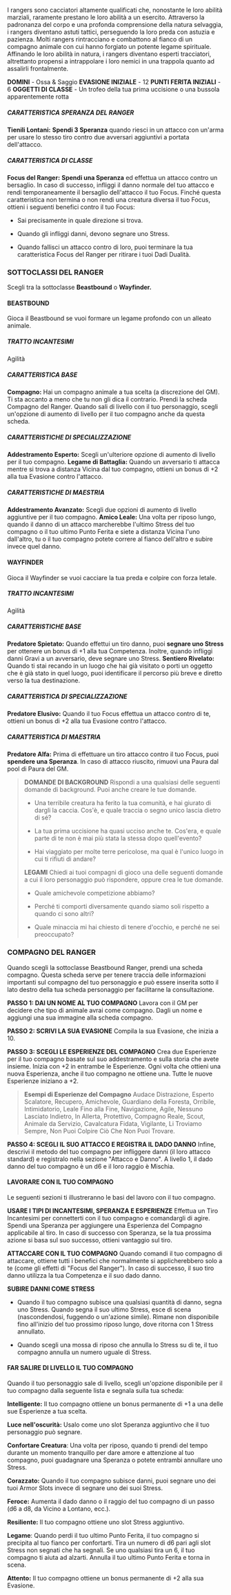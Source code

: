 I rangers sono cacciatori altamente qualificati che, nonostante le loro abilità marziali, raramente prestano le loro abilità a un esercito. Attraverso la padronanza del corpo e una profonda comprensione della natura selvaggia, i rangers diventano astuti tattici, perseguendo la loro preda con astuzia e pazienza. Molti rangers rintracciano e combattono al fianco di un compagno animale con cui hanno forgiato un potente legame spirituale. Affinando le loro abilità in natura, i rangers diventano esperti tracciatori, altrettanto propensi a intrappolare i loro nemici in una trappola quanto ad assalirli frontalmente.

**DOMINI** - Ossa & Saggio
**EVASIONE INIZIALE** - 12
**PUNTI FERITA INIZIALI** - 6
**OGGETTI DI CLASSE** - Un trofeo della tua prima uccisione o una bussola apparentemente rotta

##### CARATTERISTICA SPERANZA DEL RANGER
**Tienili Lontani:** **Spendi 3 Speranza** quando riesci in un attacco con un'arma per usare lo stesso tiro contro due avversari aggiuntivi a portata dell'attacco.

##### CARATTERISTICA DI CLASSE
**Focus del Ranger:** **Spendi una Speranza** ed effettua un attacco contro un bersaglio. In caso di successo, infliggi il danno normale del tuo attacco e rendi temporaneamente il bersaglio dell'attacco il tuo Focus. Finché questa caratteristica non termina o non rendi una creatura diversa il tuo Focus, ottieni i seguenti benefici contro il tuo Focus:

- Sai precisamente in quale direzione si trova.

- Quando gli infliggi danni, devono segnare uno Stress.

- Quando fallisci un attacco contro di loro, puoi terminare la tua caratteristica Focus del Ranger per ritirare i tuoi Dadi Dualità.

### SOTTOCLASSI DEL RANGER
Scegli tra la sottoclasse **Beastbound** o **Wayfinder.**

#### BEASTBOUND
Gioca il Beastbound se vuoi formare un legame profondo con un alleato animale.

##### TRATTO INCANTESIMI
Agilità

##### CARATTERISTICA BASE
**Compagno:** Hai un compagno animale a tua scelta (a discrezione del GM). Ti sta accanto a meno che tu non gli dica il contrario.
Prendi la scheda Compagno del Ranger. Quando sali di livello con il tuo personaggio, scegli un'opzione di aumento di livello per il tuo compagno anche da questa scheda.

##### CARATTERISTICHE DI SPECIALIZZAZIONE
**Addestramento Esperto:** Scegli un'ulteriore opzione di aumento di livello per il tuo compagno.
**Legame di Battaglia:** Quando un avversario ti attacca mentre si trova a distanza Vicina dal tuo compagno, ottieni un bonus di +2 alla tua Evasione contro l'attacco.

##### CARATTERISTICHE DI MAESTRIA
**Addestramento Avanzato:** Scegli due opzioni di aumento di livello aggiuntive per il tuo compagno.
**Amico Leale:** Una volta per riposo lungo, quando il danno di un attacco marcherebbe l'ultimo Stress del tuo compagno o il tuo ultimo Punto Ferita e siete a distanza Vicina l'uno dall'altro, tu o il tuo compagno potete correre al fianco dell'altro e subire invece quel danno.

#### WAYFINDER
Gioca il Wayfinder se vuoi cacciare la tua preda e colpire con forza letale.

##### TRATTO INCANTESIMI
Agilità

##### CARATTERISTICHE BASE
**Predatore Spietato:** Quando effettui un tiro danno, puoi **segnare uno Stress** per ottenere un bonus di +1 alla tua Competenza. Inoltre, quando infliggi danni Gravi a un avversario, deve segnare uno Stress.
**Sentiero Rivelato:** Quando ti stai recando in un luogo che hai già visitato o porti un oggetto che è già stato in quel luogo, puoi identificare il percorso più breve e diretto verso la tua destinazione.

##### CARATTERISTICA DI SPECIALIZZAZIONE
**Predatore Elusivo:** Quando il tuo Focus effettua un attacco contro di te, ottieni un bonus di +2 alla tua Evasione contro l'attacco.

##### CARATTERISTICA DI MAESTRIA
**Predatore Alfa:** Prima di effettuare un tiro attacco contro il tuo Focus, puoi **spendere una Speranza**. In caso di attacco riuscito, rimuovi una Paura dal pool di Paura del GM.


> **DOMANDE DI BACKGROUND**
> Rispondi a una qualsiasi delle seguenti domande di background. Puoi anche creare le tue domande.
> 
> - Una terribile creatura ha ferito la tua comunità, e hai giurato di dargli la caccia. Cos'è, e quale traccia o segno unico lascia dietro di sé?
> 
> - La tua prima uccisione ha quasi ucciso anche te. Cos'era, e quale parte di te non è mai più stata la stessa dopo quell'evento?
> 
> - Hai viaggiato per molte terre pericolose, ma qual è l'unico luogo in cui ti rifiuti di andare?
> 
> **LEGAMI**
> Chiedi ai tuoi compagni di gioco una delle seguenti domande a cui il loro personaggio può rispondere, oppure crea le tue domande.
> 
> - Quale amichevole competizione abbiamo?
> 
> - Perché ti comporti diversamente quando siamo soli rispetto a quando ci sono altri?
> 
> - Quale minaccia mi hai chiesto di tenere d'occhio, e perché ne sei preoccupato?


### COMPAGNO DEL RANGER
Quando scegli la sottoclasse Beastbound Ranger, prendi una scheda compagno. Questa scheda serve per tenere traccia delle informazioni importanti sul compagno del tuo personaggio e può essere inserita sotto il lato destro della tua scheda personaggio per facilitarne la consultazione.

**PASSO 1: DAI UN NOME AL TUO COMPAGNO**
Lavora con il GM per decidere che tipo di animale avrai come compagno. Dagli un nome e aggiungi una sua immagine alla scheda compagno.

**PASSO 2: SCRIVI LA SUA EVASIONE**
Compila la sua Evasione, che inizia a 10.

**PASSO 3: SCEGLI LE ESPERIENZE DEL COMPAGNO**
Crea due Esperienze per il tuo compagno basate sul suo addestramento e sulla storia che avete insieme. Inizia con +2 in entrambe le Esperienze. Ogni volta che ottieni una nuova Esperienza, anche il tuo compagno ne ottiene una. Tutte le nuove Esperienze iniziano a +2.

> **Esempi di  Esperienze del Compagno**
> Audace Distrazione, Esperto Scalatore, Recupero, Amichevole, Guardiano della Foresta, Orribile, Intimidatorio, Leale Fino alla Fine, Navigazione, Agile, Nessuno Lasciato Indietro, In Allerta, Protettivo, Compagno Reale, Scout, Animale da Servizio, Cavalcatura Fidata, Vigilante, Li Troviamo Sempre, Non Puoi Colpire Ciò Che Non Puoi Trovare.

**PASSO 4: SCEGLI IL SUO ATTACCO E REGISTRA IL DADO DANNO**
Infine, descrivi il metodo del tuo compagno per infliggere danni (il loro attacco standard) e registralo nella sezione "Attacco e Danno". A livello 1, il dado danno del tuo compagno è un d6 e il loro raggio è Mischia.

#### LAVORARE CON IL TUO COMPAGNO

Le seguenti sezioni ti illustreranno le basi del lavoro con il tuo compagno.

**USARE I TIPI DI INCANTESIMI, SPERANZA E ESPERIENZE**
Effettua un Tiro Incantesimi per connetterti con il tuo compagno e comandargli di agire. Spendi una Speranza per aggiungere una Esperienza del  Compagno applicabile al tiro. In caso di successo con Speranza, se la tua prossima azione si basa sul suo successo, ottieni vantaggio sul tiro.

**ATTACCARE CON IL TUO COMPAGNO**
Quando comandi il tuo compagno di attaccare, ottiene tutti i benefici che normalmente si applicherebbero solo a te (come gli effetti di "Focus del Ranger"). In caso di successo, il suo tiro danno utilizza la tua Competenza e il suo dado danno.

**SUBIRE DANNI COME STRESS**
- Quando il tuo compagno subisce una qualsiasi quantità di danno, segna uno Stress. Quando segna il suo ultimo Stress, esce di scena (nascondendosi, fuggendo o un'azione simile). Rimane non disponibile fino all'inizio del tuo prossimo riposo lungo, dove ritorna con 1 Stress annullato.

- Quando scegli una mossa di riposo che annulla lo Stress su di te, il tuo compagno annulla un numero uguale di Stress.

#### FAR SALIRE DI LIVELLO IL TUO COMPAGNO

Quando il tuo personaggio sale di livello, scegli un'opzione disponibile per il tuo compagno dalla seguente lista e segnala sulla tua scheda:

**Intelligente:** Il tuo compagno ottiene un bonus permanente di +1 a una delle sue Esperienze a tua scelta.

**Luce nell'oscurità:** Usalo come uno slot Speranza aggiuntivo che il tuo personaggio può segnare.

**Confortare Creatura**: Una volta per riposo, quando ti prendi del tempo durante un momento tranquillo per dare amore e attenzione al tuo compagno, puoi guadagnare una Speranza o potete entrambi annullare uno Stress.

**Corazzato:** Quando il tuo compagno subisce danni, puoi segnare uno dei tuoi Armor Slots invece di segnare uno dei suoi Stress.

**Feroce:** Aumenta il dado danno o il raggio del tuo compagno di un passo (d6 a d8, da Vicino a Lontano, ecc.).

**Resiliente:** Il tuo compagno ottiene uno slot Stress aggiuntivo.

**Legame**: Quando perdi il tuo ultimo Punto Ferita, il tuo compagno si precipita al tuo fianco per confortarti. Tira un numero di d6 pari agli slot Stress non segnati che ha segnali. Se uno qualsiasi tira un 6, il tuo compagno ti aiuta ad alzarti. Annulla il tuo ultimo Punto Ferita e torna in scena.

**Attento:** Il tuo compagno ottiene un bonus permanente di +2 alla sua Evasione.